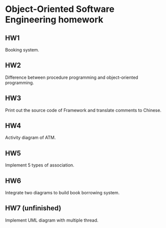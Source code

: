 # Object-Oriented Software Engineering homework

## HW1

Booking system.

## HW2

Difference between procedure programming and object-oriented programming.

## HW3

Print out the source code of Framework and translate comments to Chinese.

## HW4

Activity diagram of ATM.

## HW5

Implement 5 types of association.

## HW6

Integrate two diagrams to build book borrowing system.

## HW7 (unfinished)

Implement UML diagram with multiple thread.
